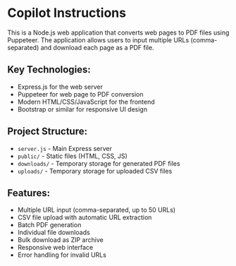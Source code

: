 # Copilot Instructions

<!-- Use this file to provide workspace-specific custom instructions to Copilot. For more details, visit https://code.visualstudio.com/docs/copilot/copilot-customization#_use-a-githubcopilotinstructionsmd-file -->

This is a Node.js web application that converts web pages to PDF files using Puppeteer. The application allows users to input multiple URLs (comma-separated) and download each page as a PDF file.

## Key Technologies:
- Express.js for the web server
- Puppeteer for web page to PDF conversion
- Modern HTML/CSS/JavaScript for the frontend
- Bootstrap or similar for responsive UI design

## Project Structure:
- `server.js` - Main Express server
- `public/` - Static files (HTML, CSS, JS)
- `downloads/` - Temporary storage for generated PDF files
- `uploads/` - Temporary storage for uploaded CSV files

## Features:
- Multiple URL input (comma-separated, up to 50 URLs)
- CSV file upload with automatic URL extraction
- Batch PDF generation
- Individual file downloads
- Bulk download as ZIP archive
- Responsive web interface
- Error handling for invalid URLs
